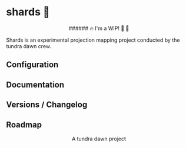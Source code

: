 # shards 💎
<div align="center">
###### 🔥 I'm a WIP! 👩 🚒
</div>

Shards is an experimental projection mapping project conducted by the tundra dawn crew.

<!--img align="right" src=".github/glitch-js.gif?raw=true" height="220"-->

## Configuration
## Documentation
## Versions / Changelog
## Roadmap

  <div align="center">
    A tundra dawn project
  </div>
